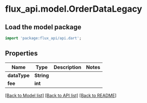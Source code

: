 # flux_api.model.OrderDataLegacy

## Load the model package
```dart
import 'package:flux_api/api.dart';
```

## Properties
Name | Type | Description | Notes
------------ | ------------- | ------------- | -------------
**dataType** | **String** |  | 
**fee** | **int** |  | 

[[Back to Model list]](../README.md#documentation-for-models) [[Back to API list]](../README.md#documentation-for-api-endpoints) [[Back to README]](../README.md)


